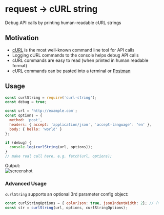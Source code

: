 # request -> cURL string
Debug API calls by printing human-readable cURL strings

## Motivation
- [cURL](https://curl.haxx.se/) is the most well-known command line tool for API calls
- Logging cURL commands to the console helps debug API calls
- cURL commands are easy to read (when printed in human readable format)
- cURL commands can be pasted into a terminal or [Postman](https://learning.getpostman.com/docs/postman/collections/data_formats/#importing-postman-data)

## Usage
```js
const curlString = require('curl-string');
const debug = true;

const url = 'http://example.com';
const options = {
  method: 'post',
  headers: { accept: 'application/json', 'accept-language': 'en' },
  body: { hello: 'world' }
};

if (debug) {
  console.log(curlString(url, options));  
}
// make real call here, e.g. fetch(url, options);
```
Output:  
![screenshot](https://imgur.com/FRlmfLR.png)

### Advanced Usage
`curlString` supports an optional 3rd parameter config object:
```js
const curlStringOptions = { colorJson: true, jsonIndentWidth: 2}; // (these are the defaults)
const str = curlString(url, options, curlStringOptions);
```
